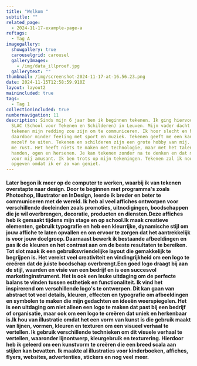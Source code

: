 ```yaml
---
title: "Welkom "
subtitle: ""
related_page:
  - 2024-11-17-example-page-a
reftags:
  - Tag A
imagegallery:
  showgallery: true
  carouselgrid: carousel
  galleryImages:
    - /img/data_illproef.jpg
  gallerytext: ""
thumbnail: /img/screenshot-2024-11-17-at-16.56.23.png
date: 2024-11-15T12:58:59.910Z
layout: layout2
mainincluded: true
tags:
  - Tag 1
collectionincluded: true
numbernavigation: 11
description: Sinds mijn 6 jaar ben ik beginnen tekenen. Ik ging hiervoor naar
  SLAC (School voor Tekenen en Schilderen) in Leuven. Mijn vader dacht dat
  tekenen mijn redding zou zijn om te communiceren. Ik hoor slecht en heb
  daardoor minder feeling met sport en muziek. Tekenen geeft me een kans om
  mezelf te uiten. Tekenen en schilderen zijn een grote hobby van mij. Het geeft
  me rust. Het heeft niets te maken met technologie, maar met het talent van je
  handen, ogen en hersenen. Je kan tekenen zonder na te denken en dat maakt het
  voor mij amusant. Ik ben trots op mijn tekeningen. Tekenen zal ik nooit
  opgeven omdat ik er zo van geniet.
---
```


#### Later begon ik meer op de computer te werken, waarbij ik van tekenen overstapte naar design. Door te beginnen met programma's zoals Photoshop, Illustrator en InDesign, leerde ik breder en beter te communiceren met de wereld. Ik heb al veel affiches ontworpen voor verschillende doeleinden zoals promoties, uitnodigingen, boodschappen die je wil overbrengen, decoratie, producten en diensten.Deze affiches heb ik gemaakt tijdens mijn stage en op school.Ik maak creatieve elementen, gebruik typografie en heb een kleurrijke, dynamische stijl om jouw affiche te laten opvallen en om ervoor te zorgen dat het aantrekkelijk is voor jouw doelgroep. Daarnaast bewerk ik bestaande afbeeldingen en pas ik de kleuren en het contrast aan om de beste resultaten te bereiken. Tot slot maak ik een gebruiksvriendelijke layout die gemakkelijk te begrijpen is. Het vereist veel creativiteit en vindingrijkheid om een logo te creëren dat de juiste boodschap overbrengt.Een goed logo draagt bij aan de stijl, waarden en visie van een bedrijf en is een succesvol marketinginstrument. Het is ook een leuke uitdaging om de perfecte balans te vinden tussen esthetiek en functionaliteit. Ik vind het inspirerend om verschillende logo's te ontwerpen. Dit kan gaan van abstract tot veel details, kleuren, effecten en typografie om afbeeldingen en symbolen te maken die mijn gedachten en ideeën weerspiegelen. Het is een uitdaging om niet alleen een logo te maken dat past bij een bedrijf of organisatie, maar ook om een logo te creëren dat uniek en herkenbaar is.Ik hou van illustratie omdat het een vorm van kunst is die gebruik maakt van lijnen, vormen, kleuren en texturen om een visueel verhaal te vertellen. Ik gebruik verschillende technieken om dit visuele verhaal te vertellen, waaronder lijnontwerp, kleurgebruik en texturering. Hierdoor heb ik geleerd om een kunstvorm te creëren die een breed scala aan stijlen kan bevatten. Ik maakte al illustraties voor kinderboeken, affiches, flyers, websites, advertenties, stickers en nog veel meer.
